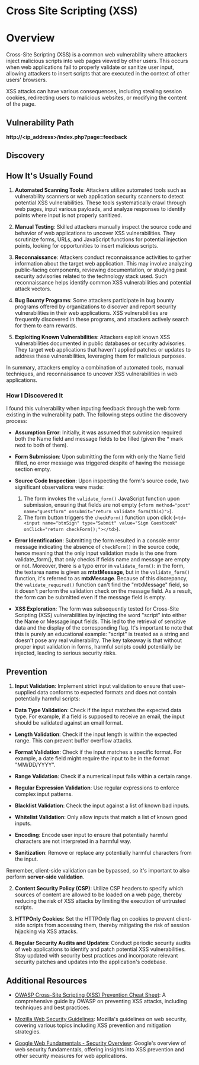 # Cross Site Scripting (XSS)

# Overview
Cross-Site Scripting (XSS) is a common web vulnerability where attackers inject malicious scripts into web pages viewed by other users. This occurs when web applications fail to properly validate or sanitize user input, allowing attackers to insert scripts that are executed in the context of other users' browsers. 

XSS attacks can have various consequences, including stealing session cookies, redirecting users to malicious websites, or modifying the content of the page.

## Vulnerability Path
**http://<ip_address>/index.php?page=feedback**

## Discovery

## How It's Usually Found

1. **Automated Scanning Tools**: Attackers utilize automated tools such as vulnerability scanners or web application security scanners to detect potential XSS vulnerabilities. These tools systematically crawl through web pages, input various payloads, and analyze responses to identify points where input is not properly sanitized.

2. **Manual Testing**: Skilled attackers manually inspect the source code and behavior of web applications to uncover XSS vulnerabilities. They scrutinize forms, URLs, and JavaScript functions for potential injection points, looking for opportunities to insert malicious scripts.

3. **Reconnaissance**: Attackers conduct reconnaissance activities to gather information about the target web application. This may involve analyzing public-facing components, reviewing documentation, or studying past security advisories related to the technology stack used. Such reconnaissance helps identify common XSS vulnerabilities and potential attack vectors.

4. **Bug Bounty Programs**: Some attackers participate in bug bounty programs offered by organizations to discover and report security vulnerabilities in their web applications. XSS vulnerabilities are frequently discovered in these programs, and attackers actively search for them to earn rewards.

5. **Exploiting Known Vulnerabilities**: Attackers exploit known XSS vulnerabilities documented in public databases or security advisories. They target web applications that haven't applied patches or updates to address these vulnerabilities, leveraging them for malicious purposes.

In summary, attackers employ a combination of automated tools, manual techniques, and reconnaissance to uncover XSS vulnerabilities in web applications.


### How I Discovered It
I found this vulnerability when inputing feedback through the web form existing in the vulnerability path. The following steps outline the discovery process:

- **Assumption Error**: Initially, it was assumed that submission required both the Name field and message fields to be filled (given the * mark next to both of them).

- **Form Submission**: Upon submitting the form with only the Name field filled, no error message was triggered despite of having the message section empty.

- **Source Code Inspection**: Upon inspecting the form's source code, two significant observations were made:
  1. The form invokes the `validate_form()` JavaScript function upon submission, ensuring that fields are not empty (`<form method="post" name="guestform" onsubmit="return validate_form(this)">`).
  2. The form button triggers the `checkForm()` function upon click (`<td><input name="btnSign" type="Submit" value="Sign Guestbook" onClick="return checkForm();"></td>`).

- **Error Identification**: Submitting the form resulted in a console error message indicating the absence of `checkForm()` in the source code, hence meaning that the only input validation made is the one from validate_form(), that only checks if fields name and message are empty or not. Moreover, there is a typo error in `validate_form()`: in the form, the textarea name is given as **mtxtMessage**, but in the `validate_form()` function, it's referred to as **mtxMessage**. Because of this discrepancy, the `validate_required()` function can't find the "mtxMessage" field, so it doesn't perform the validation check on the message field. As a result, the form can be submitted even if the message field is empty.

- **XSS Exploration**: The form was subsequently tested for Cross-Site Scripting (XSS) vulnerabilities by injecting the word "script" into either the Name or Message input fields. This led to the retrieval of sensitive data and the display of the corresponding flag. It's important to note that this is purely an educational example: "script" is treated as a string and doesn't pose any real vulnerability. The key takeaway is that without proper input validation in forms, harmful scripts could potentially be injected, leading to serious security risks.

## Prevention

1. **Input Validation**: Implement strict input validation to ensure that user-supplied data conforms to expected formats and does not contain potentially harmful scripts:

  - **Data Type Validation**: Check if the input matches the expected data type. For example, if a field is supposed to receive an email, the input should be validated against an email format.

  - **Length Validation**: Check if the input length is within the expected range. This can prevent buffer overflow attacks.

  - **Format Validation**: Check if the input matches a specific format. For example, a date field might require the input to be in the format "MM/DD/YYYY".

  - **Range Validation**: Check if a numerical input falls within a certain range.

  - **Regular Expression Validation**: Use regular expressions to enforce complex input patterns.

  - **Blacklist Validation**: Check the input against a list of known bad inputs.

  - **Whitelist Validation**: Only allow inputs that match a list of known good inputs.

  - **Encoding**: Encode user input to ensure that potentially harmful characters are not interpreted in a harmful way.

  - **Sanitization**: Remove or replace any potentially harmful characters from the input.

  Remember, client-side validation can be bypassed, so it's important to also perform **server-side validation**.
      
2. **Content Security Policy (CSP)**: Utilize CSP headers to specify which sources of content are allowed to be loaded on a web page, thereby reducing the risk of XSS attacks by limiting the execution of untrusted scripts.

3. **HTTPOnly Cookies**: Set the HTTPOnly flag on cookies to prevent client-side scripts from accessing them, thereby mitigating the risk of session hijacking via XSS attacks.

4. **Regular Security Audits and Updates**: Conduct periodic security audits of web applications to identify and patch potential XSS vulnerabilities. Stay updated with security best practices and incorporate relevant security patches and updates into the application's codebase.

## Additional Resources

- [OWASP Cross-Site Scripting (XSS) Prevention Cheat Sheet](https://cheatsheetseries.owasp.org/cheatsheets/Cross_Site_Scripting_Prevention_Cheat_Sheet.html): A comprehensive guide by OWASP on preventing XSS attacks, including techniques and best practices.

- [Mozilla Web Security Guidelines](https://infosec.mozilla.org/guidelines/web_security): Mozilla's guidelines on web security, covering various topics including XSS prevention and mitigation strategies.

- [Google Web Fundamentals - Security Overview](https://developers.google.com/web/fundamentals/security): Google's overview of web security fundamentals, offering insights into XSS prevention and other security measures for web applications.


